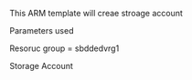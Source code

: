 This ARM template will creae stroage account 

Parameters used 

Resoruc group = sbddedvrg1 

Storage Account

